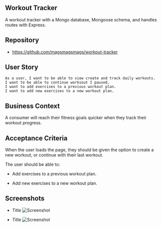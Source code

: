 ## Workout Tracker

A workout tracker with a Mongo database, Mongoose schema, and handles routes with Express.

## Repository
* https://github.com/magsmagsmags/workout-tracker


## User Story

```
As a user, I want to be able to view create and track daily workouts.
I want to be able to continue worksout I paused.
I want to add exercises to a previous workout plan.
I want to add new exercises to a new workout plan.
```


## Business Context

A consumer will reach their fitness goals quicker when they track their workout progress.


## Acceptance Criteria

When the user loads the page, they should be given the option to create a new workout, or continue with their last workout.

The user should be able to:

  * Add exercises to a previous workout plan.

  * Add new exercises to a new workout plan.


## Screenshots

* Title
![Screenshot](/folder/filename.type)

* Title
![Screenshot](/folder/filename.type)